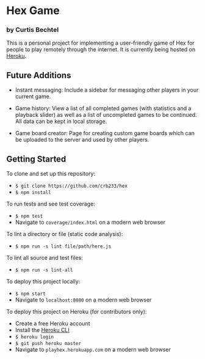 # Hex Game
### by Curtis Bechtel

This is a personal project for implementing a user-friendly game of Hex for
people to play remotely through the internet. It is currently being hosted on
[Heroku](playhex.herokuapp.com).



## Future Additions

- Instant messaging: Include a sidebar for messaging other players in your
current game.

- Game history: View a list of all completed games (with statistics and a
playback slider) as well as a list of uncompleted games to be continued. All
data can be kept in local storage.

- Game board creator: Page for creating custom game boards which can be
uploaded to the server and used by other players.



## Getting Started

To clone and set up this repository:
- `$ git clone https://github.com/crb233/hex`
- `$ npm install`

To run tests and see test coverage:
- `$ npm test`
- Navigate to `coverage/index.html` on a modern web browser

To lint a directory or file (static code analysis):
- `$ npm run -s lint file/path/here.js`

To lint all source and test files:
- `$ npm run -s lint-all`

To deploy this project locally:
- `$ npm start`
- Navigate to `localhost:8080` on a modern web browser

To deploy this project on Heroku (for contributors only):
- Create a free Heroku account
- Install the [Heroku CLI](https://devcenter.heroku.com/articles/heroku-cli#download-and-install)
- `$ heroku login`
- `$ git push heroku master`
- Navigate to `playhex.herokuapp.com` on a modern web browser
